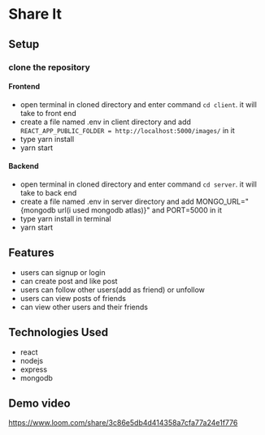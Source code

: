 # Share It

## Setup
### clone the repository
#### Frontend
- open terminal in cloned directory and enter command ```cd client```. it will take to front end
- create a file named .env in client directory and add ```REACT_APP_PUBLIC_FOLDER = http://localhost:5000/images/``` in it
- type yarn install
- yarn start

#### Backend
- open terminal in cloned directory and enter command ```cd server```. it will take to back end
- create a file named .env in server directory and add MONGO_URL="{mongodb url(i used mongodb atlas)}" and PORT=5000 in it
- type yarn install in terminal
- yarn start

## Features
- users can signup or login
- can create post and like post 
- users can follow other users(add as friend) or unfollow
- users can view posts of friends
- can view other users and their friends

## Technologies Used
- react
- nodejs
- express
- mongodb

## Demo video
https://www.loom.com/share/3c86e5db4d414358a7cfa77a24e1f776
